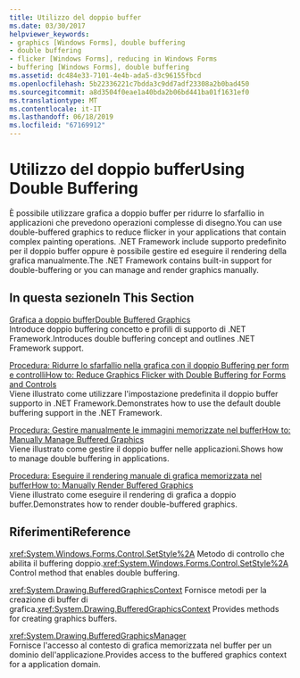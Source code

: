 ```yaml
---
title: Utilizzo del doppio buffer
ms.date: 03/30/2017
helpviewer_keywords:
- graphics [Windows Forms], double buffering
- double buffering
- flicker [Windows Forms], reducing in Windows Forms
- buffering [Windows Forms], double buffering
ms.assetid: dc484e33-7101-4e4b-ada5-d3c96155fbcd
ms.openlocfilehash: 5b22336221c7bdda3c9dd7adf23308a2b0bad450
ms.sourcegitcommit: a8d3504f0eae1a40bda2b06bd441ba01f1631ef0
ms.translationtype: MT
ms.contentlocale: it-IT
ms.lasthandoff: 06/18/2019
ms.locfileid: "67169912"
---
```

# <a name="using-double-buffering"></a><span data-ttu-id="2f886-102">Utilizzo del doppio buffer</span><span class="sxs-lookup"><span data-stu-id="2f886-102">Using Double Buffering</span></span>
<span data-ttu-id="2f886-103">È possibile utilizzare grafica a doppio buffer per ridurre lo sfarfallio in applicazioni che prevedono operazioni complesse di disegno.</span><span class="sxs-lookup"><span data-stu-id="2f886-103">You can use double-buffered graphics to reduce flicker in your applications that contain complex painting operations.</span></span> <span data-ttu-id="2f886-104">.NET Framework include supporto predefinito per il doppio buffer oppure è possibile gestire ed eseguire il rendering della grafica manualmente.</span><span class="sxs-lookup"><span data-stu-id="2f886-104">The .NET Framework contains built-in support for double-buffering or you can manage and render graphics manually.</span></span>  
  
## <a name="in-this-section"></a><span data-ttu-id="2f886-105">In questa sezione</span><span class="sxs-lookup"><span data-stu-id="2f886-105">In This Section</span></span>  
 [<span data-ttu-id="2f886-106">Grafica a doppio buffer</span><span class="sxs-lookup"><span data-stu-id="2f886-106">Double Buffered Graphics</span></span>](double-buffered-graphics.md)  
 <span data-ttu-id="2f886-107">Introduce doppio buffering concetto e profili di supporto di .NET Framework.</span><span class="sxs-lookup"><span data-stu-id="2f886-107">Introduces double buffering concept and outlines .NET Framework support.</span></span>  
  
 [<span data-ttu-id="2f886-108">Procedura: Ridurre lo sfarfallio nella grafica con il doppio Buffering per form e controlli</span><span class="sxs-lookup"><span data-stu-id="2f886-108">How to: Reduce Graphics Flicker with Double Buffering for Forms and Controls</span></span>](how-to-reduce-graphics-flicker-with-double-buffering-for-forms-and-controls.md)  
 <span data-ttu-id="2f886-109">Viene illustrato come utilizzare l'impostazione predefinita il doppio buffer supporto in .NET Framework.</span><span class="sxs-lookup"><span data-stu-id="2f886-109">Demonstrates how to use the default double buffering support in the .NET Framework.</span></span>  
  
 [<span data-ttu-id="2f886-110">Procedura: Gestire manualmente le immagini memorizzate nel buffer</span><span class="sxs-lookup"><span data-stu-id="2f886-110">How to: Manually Manage Buffered Graphics</span></span>](how-to-manually-manage-buffered-graphics.md)  
 <span data-ttu-id="2f886-111">Viene illustrato come gestire il doppio buffer nelle applicazioni.</span><span class="sxs-lookup"><span data-stu-id="2f886-111">Shows how to manage double buffering in applications.</span></span>  
  
 [<span data-ttu-id="2f886-112">Procedura: Eseguire il rendering manuale di grafica memorizzata nel buffer</span><span class="sxs-lookup"><span data-stu-id="2f886-112">How to: Manually Render Buffered Graphics</span></span>](how-to-manually-render-buffered-graphics.md)  
 <span data-ttu-id="2f886-113">Viene illustrato come eseguire il rendering di grafica a doppio buffer.</span><span class="sxs-lookup"><span data-stu-id="2f886-113">Demonstrates how to render double-buffered graphics.</span></span>  
  
## <a name="reference"></a><span data-ttu-id="2f886-114">Riferimenti</span><span class="sxs-lookup"><span data-stu-id="2f886-114">Reference</span></span>  
 <span data-ttu-id="2f886-115"><xref:System.Windows.Forms.Control.SetStyle%2A> Metodo di controllo che abilita il buffering doppio.</span><span class="sxs-lookup"><span data-stu-id="2f886-115"><xref:System.Windows.Forms.Control.SetStyle%2A> Control method that enables double buffering.</span></span>  
  
 <span data-ttu-id="2f886-116"><xref:System.Drawing.BufferedGraphicsContext> Fornisce metodi per la creazione di buffer di grafica.</span><span class="sxs-lookup"><span data-stu-id="2f886-116"><xref:System.Drawing.BufferedGraphicsContext> Provides methods for creating graphics buffers.</span></span>  
  
 <xref:System.Drawing.BufferedGraphicsManager>  
 <span data-ttu-id="2f886-117">Fornisce l'accesso al contesto di grafica memorizzata nel buffer per un dominio dell'applicazione.</span><span class="sxs-lookup"><span data-stu-id="2f886-117">Provides access to the buffered graphics context for a application domain.</span></span>
